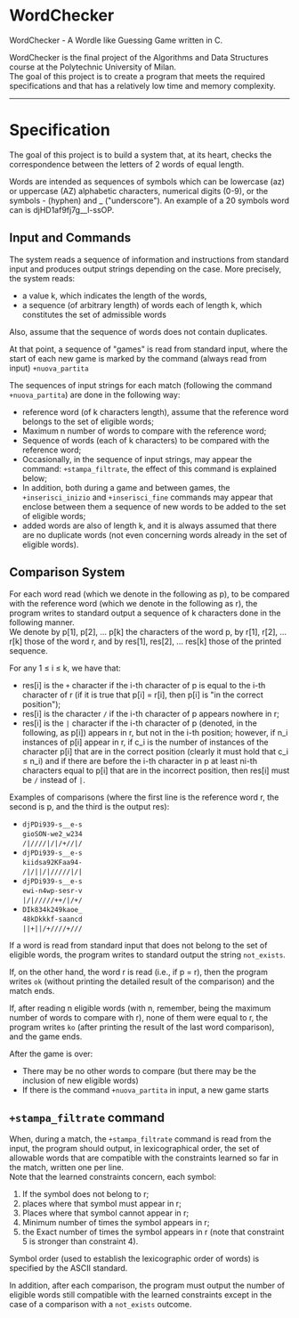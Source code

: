 # WordChecker
WordChecker - A Wordle like Guessing Game written in C.

WordChecker is the final project of the Algorithms and Data Structures course at the Polytechnic University of Milan. <br />
The goal of this project is to create a program that meets the required specifications and that has a relatively low time and memory complexity.

---

# Specification

The goal of this project is to build a system that, at its heart, checks the correspondence between the letters of 2 words of equal length.

Words are intended as sequences of symbols which can be lowercase (az) or uppercase (AZ) alphabetic characters, numerical digits (0-9), or the symbols - (hyphen) and _ ("underscore"). An example of a 20 symbols word can is djHD1af9fj7g__l-ssOP.

## Input and Commands

The system reads a sequence of information and instructions from standard input and produces output strings depending on the case. More precisely, the system
reads: 

- a value k, which indicates the length of the words, 
- a sequence (of arbitrary length) of words  each of length k, which constitutes the set of admissible words

Also, assume that the sequence of words does not contain duplicates.

At that point, a sequence of "games" is read from standard input, where the start of each new game is marked by the command (always read from input) `+nuova_partita`

The sequences of input strings for each match (following the command `+nuova_partita`) are done in the following way:

- reference word (of k characters length), assume that the reference word belongs to the set of eligible words;
- Maximum n number of words to compare with the reference word;
- Sequence of words (each of k characters) to be compared with the reference word;
- Occasionally, in the sequence of input strings, may appear the command: `+stampa_filtrate`, the effect of this command is explained below;
- In addition, both during a game and between games, the `+inserisci_inizio` and `+inserisci_fine` commands may appear that enclose between them a sequence of new words to be added to the set of eligible words;
- added words are also of length k, and it is always assumed that there are no duplicate words (not even concerning words already in the set of eligible words).

## Comparison System

For each word read (which we denote in the following as p), to be compared with the reference word (which we denote in the following as r), the program writes to standard output a sequence of k characters done in the following manner. <br />
We denote by p[1], p[2], ... p[k] the characters of the word p, by r[1], r[2], ... r[k] those of the word r, and by res[1], res[2], ... res[k] those of the printed sequence.

For any 1 ≤ i ≤ k, we have that:
- res[i] is the `+` character if the i-th character of p is equal to the i-th character of r (if it is true that p[i] = r[i], then p[i] is "in the correct position");
- res[i] is the character `/` if the i-th character of p appears nowhere in r;
- res[i] is the `|` character if the i-th character of p (denoted, in the following, as p[i]) appears in r, but not in the i-th position; however, if n_i instances of p[i] appear in r, if c_i is the number of instances of the character p[i] that are in the correct position (clearly it must hold that c_i ≤ n_i) and if there are before the i-th character in p at least ni-th characters equal to p[i] that are in the incorrect position, then res[i] must be `/` instead of `|`.

Examples of comparisons (where the first line is the reference word r, the second is p, and the third is the output res):

- `djPDi939-s__e-s` <br />
`gioSON-we2_w234` <br />
`/|////|/|/+//|/` 
- `djPDi939-s__e-s` <br />
`kiidsa92KFaa94-` <br />
`/|/||/|/////|/|`
- `djPDi939-s__e-s` <br />
`ewi-n4wp-sesr-v` <br />
`|/|/////++/|/+/`
- `DIk834k249kaoe_` <br />
`48kDkkkf-saancd` <br />
`||+||/+////+///`

If a word is read from standard input that does not belong to the set of eligible words, the program writes to standard output the string `not_exists`.

If, on the other hand, the word r is read (i.e., if p = r), then the program writes `ok` (without printing the detailed result of the comparison) and the match ends.

If, after reading n eligible words (with n, remember, being the maximum number of words to compare with r), none of them were equal to r, the program writes `ko` (after printing the result of the last word comparison), and the game ends.

After the game is over:
- There may be no other words to compare (but there may be the inclusion of new eligible words)
- If there is the command `+nuova_partita` in input, a new game starts

## `+stampa_filtrate` command

When, during a match, the `+stampa_filtrate` command is read from the input, the program should output, in lexicographical order, the set of allowable words that are compatible with the constraints learned so far in the match, written one per line. <br />
Note that the learned constraints concern, each symbol:

1. If the symbol does not belong to r;
2. places where that symbol must appear in r;
3. Places where that symbol cannot appear in r;
4. Minimum number of times the symbol appears in r;
5. the Exact number of times the symbol appears in r (note that constraint 5 is stronger than constraint 4).

Symbol order (used to establish the lexicographic order of words) is specified by the ASCII standard.

In addition, after each comparison, the program must output the number of eligible words still compatible with the learned constraints except in the case of a comparison with a `not_exists` outcome.
